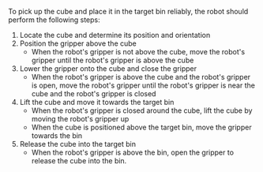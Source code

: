 To pick up the cube and place it in the target bin reliably, the robot should perform the following steps:

1. Locate the cube and determine its position and orientation
2. Position the gripper above the cube
   - When the robot's gripper is not above the cube, move the robot's gripper until the robot's gripper is above the cube
3. Lower the gripper onto the cube and close the gripper
   - When the robot's gripper is above the cube and the robot's gripper is open, move the robot's gripper until the robot's gripper is near the cube and the robot's gripper is closed
4. Lift the cube and move it towards the target bin
   - When the robot's gripper is closed around the cube, lift the cube by moving the robot's gripper up
   - When the cube is positioned above the target bin, move the gripper towards the bin
5. Release the cube into the target bin
   - When the robot's gripper is above the bin, open the gripper to release the cube into the bin.